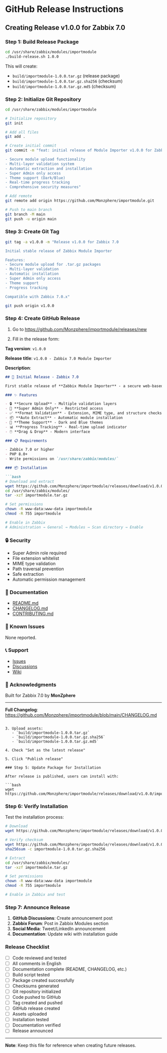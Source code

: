 # GitHub Release Instructions

## Creating Release v1.0.0 for Zabbix 7.0

### Step 1: Build Release Package

```bash
cd /usr/share/zabbix/modules/importmodule
./build-release.sh 1.0.0
```

This will create:
- `build/importmodule-1.0.0.tar.gz` (release package)
- `build/importmodule-1.0.0.tar.gz.sha256` (checksum)
- `build/importmodule-1.0.0.tar.gz.md5` (checksum)

### Step 2: Initialize Git Repository

```bash
cd /usr/share/zabbix/modules/importmodule

# Initialize repository
git init

# Add all files
git add .

# Create initial commit
git commit -m "feat: initial release of Module Importer v1.0.0 for Zabbix 7.0

- Secure module upload functionality
- Multi-layer validation system
- Automatic extraction and installation
- Super Admin only access
- Theme support (Dark/Blue)
- Real-time progress tracking
- Comprehensive security measures"

# Add remote
git remote add origin https://github.com/Monzphere/importmodule.git

# Push to main branch
git branch -M main
git push -u origin main
```

### Step 3: Create Git Tag

```bash
git tag -a v1.0.0 -m "Release v1.0.0 for Zabbix 7.0

Initial stable release of Zabbix Module Importer

Features:
- Secure module upload for .tar.gz packages
- Multi-layer validation
- Automatic installation
- Super Admin only access
- Theme support
- Progress tracking

Compatible with Zabbix 7.0.x"

git push origin v1.0.0
```

### Step 4: Create GitHub Release

1. Go to https://github.com/Monzphere/importmodule/releases/new

2. Fill in the release form:

**Tag version**: `v1.0.0`

**Release title**: `v1.0.0 - Zabbix 7.0 Module Importer`

**Description**:
```markdown
## 🎉 Initial Release - Zabbix 7.0

First stable release of **Zabbix Module Importer** - a secure web-based interface for importing Zabbix modules.

### ✨ Features

- 🔒 **Secure Upload** - Multiple validation layers
- 👤 **Super Admin Only** - Restricted access
- ✅ **Format Validation** - Extension, MIME type, and structure checks
- 📦 **Auto Extract** - Automatic module installation
- 🎨 **Theme Support** - Dark and Blue themes
- 📊 **Progress Tracking** - Real-time upload indicator
- 🖱️ **Drag & Drop** - Modern interface

### 📋 Requirements

- Zabbix 7.0 or higher
- PHP 8.0+
- Write permissions on `/usr/share/zabbix/modules/`

### 📦 Installation

```bash
# Download and extract
wget https://github.com/Monzphere/importmodule/releases/download/v1.0.0/importmodule.tar.gz
cd /usr/share/zabbix/modules/
tar -xzf importmodule.tar.gz

# Set permissions
chown -R www-data:www-data importmodule
chmod -R 755 importmodule

# Enable in Zabbix
# Administration → General → Modules → Scan directory → Enable
```

### 🔒 Security

- Super Admin role required
- File extension whitelist
- MIME type validation
- Path traversal prevention
- Safe extraction
- Automatic permission management

### 📖 Documentation

- [README.md](https://github.com/Monzphere/importmodule/blob/main/README.md)
- [CHANGELOG.md](https://github.com/Monzphere/importmodule/blob/main/CHANGELOG.md)
- [CONTRIBUTING.md](https://github.com/Monzphere/importmodule/blob/main/CONTRIBUTING.md)

### 🐛 Known Issues

None reported.

### 📞 Support

- [Issues](https://github.com/Monzphere/importmodule/issues)
- [Discussions](https://github.com/Monzphere/importmodule/discussions)
- [Wiki](https://github.com/Monzphere/importmodule/wiki)

### 🙏 Acknowledgments

Built for Zabbix 7.0 by **MonZphere**

---

**Full Changelog**: https://github.com/Monzphere/importmodule/blob/main/CHANGELOG.md
```

3. Upload assets:
   - `build/importmodule-1.0.0.tar.gz`
   - `build/importmodule-1.0.0.tar.gz.sha256`
   - `build/importmodule-1.0.0.tar.gz.md5`

4. Check "Set as the latest release"

5. Click "Publish release"

### Step 5: Update Package for Installation

After release is published, users can install with:

```bash
wget https://github.com/Monzphere/importmodule/releases/download/v1.0.0/importmodule.tar.gz
```

### Step 6: Verify Installation

Test the installation process:

```bash
# Download
wget https://github.com/Monzphere/importmodule/releases/download/v1.0.0/importmodule.tar.gz

# Verify checksum
wget https://github.com/Monzphere/importmodule/releases/download/v1.0.0/importmodule-1.0.0.tar.gz.sha256
sha256sum -c importmodule-1.0.0.tar.gz.sha256

# Extract
cd /usr/share/zabbix/modules/
tar -xzf importmodule.tar.gz

# Set permissions
chown -R www-data:www-data importmodule
chmod -R 755 importmodule

# Enable in Zabbix and test
```

### Step 7: Announce Release

1. **GitHub Discussions**: Create announcement post
2. **Zabbix Forum**: Post in Zabbix Modules section
3. **Social Media**: Tweet/LinkedIn announcement
4. **Documentation**: Update wiki with installation guide

### Release Checklist

- [ ] Code reviewed and tested
- [ ] All comments in English
- [ ] Documentation complete (README, CHANGELOG, etc.)
- [ ] Build script tested
- [ ] Package created successfully
- [ ] Checksums generated
- [ ] Git repository initialized
- [ ] Code pushed to GitHub
- [ ] Tag created and pushed
- [ ] GitHub release created
- [ ] Assets uploaded
- [ ] Installation tested
- [ ] Documentation verified
- [ ] Release announced

---

**Note**: Keep this file for reference when creating future releases.
